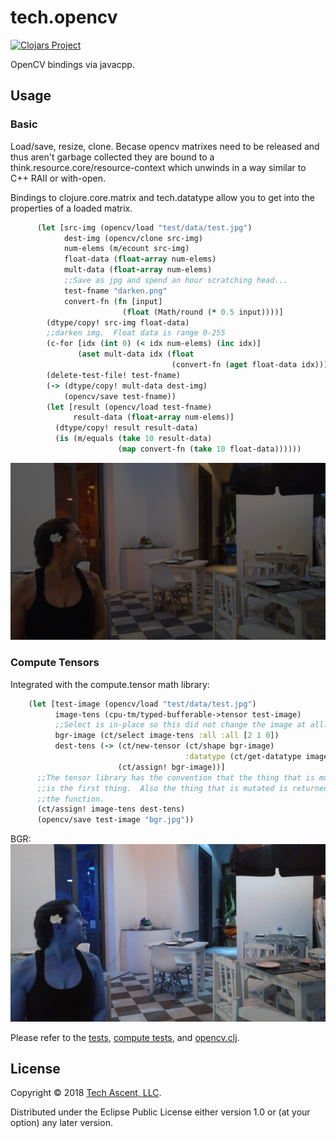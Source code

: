 # tech.opencv

[![Clojars Project](https://clojars.org/techascent/tech.opencv/latest-version.svg)](https://clojars.org/techascent/tech.opencv)

OpenCV bindings via javacpp.

## Usage


### Basic

Load/save, resize, clone.  Becase opencv matrixes need to be released and thus aren't garbage collected they are bound to a think.resource.core/resource-context which unwinds in a way similar to C++ RAII or with-open.

Bindings to clojure.core.matrix and tech.datatype allow you to get into the properties of
a loaded matrix.

```clojure
      (let [src-img (opencv/load "test/data/test.jpg")
            dest-img (opencv/clone src-img)
            num-elems (m/ecount src-img)
            float-data (float-array num-elems)
            mult-data (float-array num-elems)
            ;;Save as jpg and spend an hour scratching head...
            test-fname "darken.png"
            convert-fn (fn [input]
                         (float (Math/round (* 0.5 input))))]
        (dtype/copy! src-img float-data)
        ;;darken img.  Float data is range 0-255
        (c-for [idx (int 0) (< idx num-elems) (inc idx)]
               (aset mult-data idx (float
                                    (convert-fn (aget float-data idx)))))
        (delete-test-file! test-fname)
        (-> (dtype/copy! mult-data dest-img)
            (opencv/save test-fname))
        (let [result (opencv/load test-fname)
              result-data (float-array num-elems)]
          (dtype/copy! result result-data)
          (is (m/equals (take 10 result-data)
                        (map convert-fn (take 10 float-data))))))
```

![darker image](images/darken.png)


### Compute Tensors

Integrated with the compute.tensor math library:

```clojure
    (let [test-image (opencv/load "test/data/test.jpg")
          image-tens (cpu-tm/typed-bufferable->tensor test-image)
          ;;Select is in-place so this did not change the image at all.
          bgr-image (ct/select image-tens :all :all [2 1 0])
          dest-tens (-> (ct/new-tensor (ct/shape bgr-image)
                                       :datatype (ct/get-datatype image-tens))
                        (ct/assign! bgr-image))]
      ;;The tensor library has the convention that the thing that is mutated
      ;;is the first thing.  Also the thing that is mutated is returned from
      ;;the function.
      (ct/assign! image-tens dest-tens)
      (opencv/save test-image "bgr.jpg"))
```

BGR: ![bgr image](images/bgr.jpg)


Please refer to the [tests](test/tech/opencv_test.clj),
[compute tests](test/tech/opencv_compute_test.clj),
and [opencv.clj](src/tech/opencv.clj).


## License

Copyright © 2018 [Tech Ascent, LLC](https://github.com/tech-ascent).

Distributed under the Eclipse Public License either version 1.0 or (at
your option) any later version.
